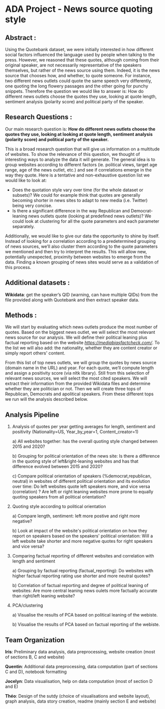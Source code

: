  # ADA Project - News source quoting style

## **Abstract :** 
Using the Quotebank dataset, we were initially interested in how different social factors influenced the language used by people when talking to the press. However, we reasoned that these quotes, although coming from their original speaker, are not necessarily representative of the speakers themselves, but rather of the news source using them. Indeed, it is the news source that chooses how, and whether, to quote someone. For instance, two different news outlets could quote the same speech very differently, one quoting the long flowery passages and the other going for punchy snippets. Therefore the question we would like to answer is: How do different news outlets choose the quotes they use, looking at quote length, sentiment analysis (polarity score) and political party of the speaker. 


## **Research Questions :**

Our main research question is:
__How do different news outlets choose the quotes they use, looking at  looking at quote length, sentiment analysis (polarity score) and political party of the speaker.__

This is a broad research question that will give us information on a multitude of websites. To show the relevance of this question, we thought of interesting ways to analyze the data it will generate. The general idea is to group websites according to different factors (ie. political views, target age range, age of the news outlet, etc.) and see if correlations emerge in the way they quote. Here is a tentative and non-exhaustive question list we would like to look at:

* Does the quotation style vary over time (for the whole dataset or subsets)? We could for example think that quotes are generally becoming shorter in news sites to adapt to new media (i.e. Twitter) being very concise. 
* Is there a significant difference in the way Republican and Democrat-leaning news outlets quote (looking at predefined news outlets)? We could look at clustering for all the quote parameters and each parameter separately.

Additionally, we would like to give our data the opportunity to shine by itself. Instead of looking for a correlation according to a predetermined grouping of news sources, we’ll also cluster them according to the quote parameters we mentioned and then try to interpret the results. This will allow new, potentially unexpected, proximity between websites to emerge from the data. Finding a known grouping of news sites would serve as a validation of this process.

## **Additional datasets :**

**Wikidata**: get the speaker’s QID (warning, can have multiple QIDs) from the file provided along with Quotebank and then extract speaker data. 
 
## **Methods :**

  We will start by evaluating which news outlets produce the most number of quotes. Based on the biggest news outlet, we will select the most relevant news source for our analysis. We will define their political leaning plus factual reporting based on the website _https://mediabiasfactcheck.com/_. To the list we will also add: the nationality, whether they are content creator or simply report others' content. 

  From this list of top news outlets, we will group the quotes by news source (domain name in the URL) and year. For each quote, we’ll compute length and assign a positivity score (via nltk library).
  Still from this selection of relevant news sources, we will select the most cited speakers. We will extract their information from the provided Wikidata files and determine whether they are politician or not. Then we will create three tops of Republican, Democrats and apolitical speakers. From these different tops we run will the analysis described below. 


 ## **Analysis Pipeline**
 1. Analysis of quotes per year getting averages for length, sentiment and positivity (Nationality=US, Year_by_year=1, Content_creator=1)
 
     a) All websites together: has the overall quoting style changed between 2015 and 2020?
         
     b) Grouping for political orientation of the news site: Is there a difference in the quoting style of left&right-leaning websites and has that difference evolved between 2015 and 2020? 
         
     c) Compare political orientation of speakers (%democrat,republican, neutral) in websites of different political orientation and its evolution over time: Do left websites quote left speakers more, and vice versa (correlation) ? Are left or right leaning websites more prone to equally quoting speakers from all political orientation?   
         
 2. Quoting style according to political orientation
     
     a) Compare length, sentiment: left more postive and right more negative?

     
     b) Look at impact of the website's political orientation on how they report on speakers based on the speakers' political orientation: Will a left website take shorter and more negative quotes for right speakers and vice versa?
    
 3. Comparing factual reporting of different websites and correlation with length and sentiment
 
    a) Grouping by factual reporting (factual_reporting): Do websites with higher factual reporting rating use shorter and more neutral quotes?
         
     b) Correlation of factual reporting and degree of political leaning of websites: Are more central leaning news oulets more factually accurate than right/left leaning website?
        
4. PCA/clustering

    a) Visualise the results of PCA based on political leaning of the webiste.

    b) Visualise the results of PCA based on factual reporting of the webiste.

## **Team Organization**

**Iris**: Preliminary data analysis, data preprocessing, website creation (most of sections B, C and website)

**Quentin**: Additional data preprocessing, data computation (part of sections C and D), notebook formatting

**Jocelyn**: Data visualisation, help on data computation (most of section D and E)

**Théo**: Design of the sutdy (choice of visualisations and website layout), graph analysis, data story creation, readme (mainly section E and website)
     
